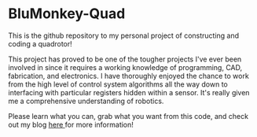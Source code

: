 BluMonkey-Quad
==============

This is the github repository to my personal project of constructing and coding a quadrotor! 

This project has proved to be one of the tougher projects I've ever been involved in since it requires
a working knowledge of programming, CAD, fabrication, and electronics. I have thoroughly enjoyed the 
chance to work from the high level of control system algorithms all the way down to interfacing with
particular registers hidden within a sensor. It's really given me a comprehensive understanding of
robotics.

Please learn what you can, grab what you want from this code, and check out my blog
<a href =  "bcrobotics.blogspot.com"> here </a> for more information!




